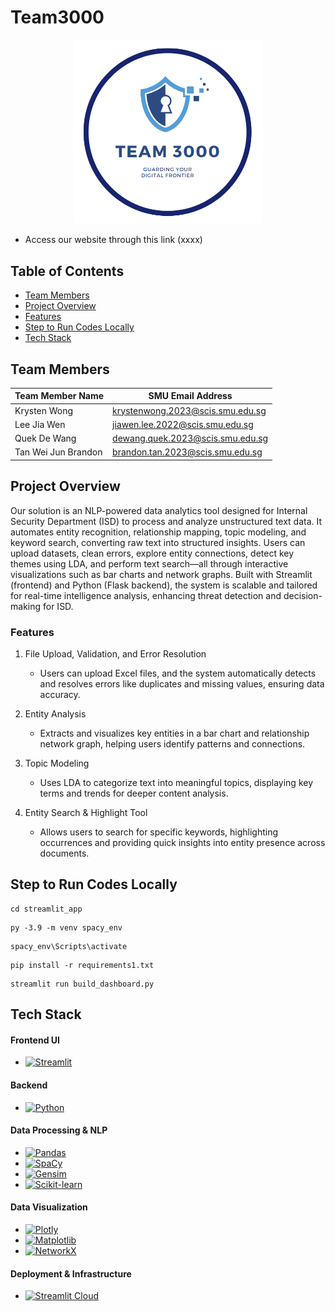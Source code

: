 # Team3000

<p align="center">
  <img src="./app/static/img/logo.PNG" alt="Team 3000" width="300"/>
  <br>
</p>


* Access our website through this link (xxxx)


## Table of Contents
- [Team Members](#team-members)
- [Project Overview](#project-overview)
- [Features](#features)
- [Step to Run Codes Locally](#step-to-run-codes-locally)
- [Tech Stack](#tech-stack)

## Team Members
| Team Member Name        | SMU Email Address                  |
|-------------------------|------------------------------------|
| Krysten Wong            | krystenwong.2023@scis.smu.edu.sg  |
| Lee Jia Wen             | jiawen.lee.2022@scis.smu.edu.sg   |
| Quek De Wang            | dewang.quek.2023@scis.smu.edu.sg  |
| Tan Wei Jun Brandon     | brandon.tan.2023@scis.smu.edu.sg  |

## Project Overview
Our solution is an NLP-powered data analytics tool designed for Internal Security Department (ISD) to process and analyze unstructured text data. It automates entity recognition, relationship mapping, topic modeling, and keyword search, converting raw text into structured insights. Users can upload datasets, clean errors, explore entity connections, detect key themes using LDA, and perform text search—all through interactive visualizations such as bar charts and network graphs. Built with Streamlit (frontend) and Python (Flask backend), the system is scalable and tailored for real-time intelligence analysis, enhancing threat detection and decision-making for ISD.



### Features
1. File Upload, Validation, and Error Resolution
   - Users can upload Excel files, and the system automatically detects and resolves errors like duplicates and missing values, ensuring data accuracy.

2. Entity Analysis
   - Extracts and visualizes key entities in a bar chart and relationship network graph, helping users identify patterns and connections.

3. Topic Modeling
   - Uses LDA to categorize text into meaningful topics, displaying key terms and trends for deeper content analysis.

4. Entity Search & Highlight Tool
   - Allows users to search for specific keywords, highlighting occurrences and providing quick insights into entity presence across documents.


## Step to Run Codes Locally
```
cd streamlit_app
```

```
py -3.9 -m venv spacy_env
```

```
spacy_env\Scripts\activate
```

```
pip install -r requirements1.txt
```

```
streamlit run build_dashboard.py
```

## Tech Stack
#### Frontend UI
- [![Streamlit](https://img.shields.io/badge/Streamlit-FF4B4B.svg?style=for-the-badge&logo=Streamlit&logoColor=white)](https://streamlit.io/)

#### Backend
- [![Python](https://img.shields.io/badge/Python-3776AB.svg?style=for-the-badge&logo=Python&logoColor=white)](https://www.python.org/)

#### Data Processing & NLP
- [![Pandas](https://img.shields.io/badge/Pandas-150458.svg?style=for-the-badge&logo=Pandas&logoColor=white)](https://pandas.pydata.org/)
- [![SpaCy](https://img.shields.io/badge/SpaCy-09A3D5.svg?style=for-the-badge&logo=spaCy&logoColor=white)](https://spacy.io/)
- [![Gensim](https://img.shields.io/badge/Gensim-0A1A2F.svg?style=for-the-badge&logoColor=white)](https://radimrehurek.com/gensim/)
- [![Scikit-learn](https://img.shields.io/badge/Scikit--Learn-F7931E.svg?style=for-the-badge&logo=Scikit-learn&logoColor=white)](https://scikit-learn.org/)

#### Data Visualization
- [![Plotly](https://img.shields.io/badge/Plotly-3F4F75.svg?style=for-the-badge&logo=plotly&logoColor=white)](https://plotly.com/)
- [![Matplotlib](https://img.shields.io/badge/Matplotlib-11557C.svg?style=for-the-badge&logo=Python&logoColor=white)](https://matplotlib.org/)
- [![NetworkX](https://img.shields.io/badge/NetworkX-005A9C.svg?style=for-the-badge&logo=Python&logoColor=white)](https://networkx.github.io/)

#### Deployment & Infrastructure
- [![Streamlit Cloud](https://img.shields.io/badge/Streamlit%20Cloud-FF4B4B.svg?style=for-the-badge&logo=Streamlit&logoColor=white)](https://streamlit.io/cloud)